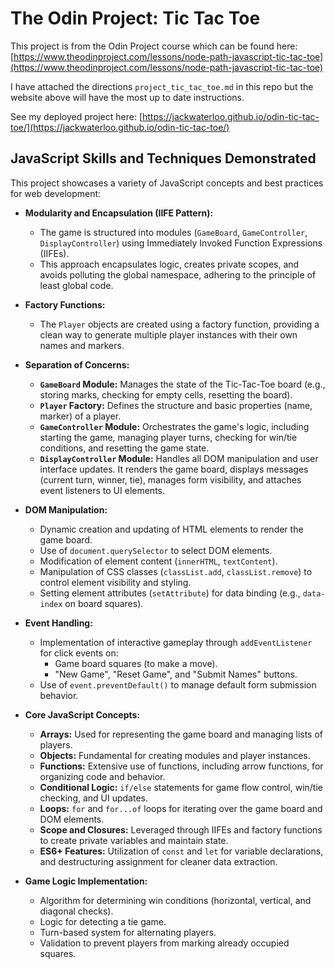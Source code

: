 # The Odin Project: Tic Tac Toe
This project is from the Odin Project course which can be found here: [https://www.theodinproject.com/lessons/node-path-javascript-tic-tac-toe](https://www.theodinproject.com/lessons/node-path-javascript-tic-tac-toe)

I have attached the directions `project_tic_tac_toe.md` in this repo but the website above will have the most up to date instructions.

See my deployed project here: [https://jackwaterloo.github.io/odin-tic-tac-toe/](https://jackwaterloo.github.io/odin-tic-tac-toe/)

## JavaScript Skills and Techniques Demonstrated

This project showcases a variety of JavaScript concepts and best practices for web development:

*   **Modularity and Encapsulation (IIFE Pattern):**
    *   The game is structured into modules (`GameBoard`, `GameController`, `DisplayController`) using Immediately Invoked Function Expressions (IIFEs).
    *   This approach encapsulates logic, creates private scopes, and avoids polluting the global namespace, adhering to the principle of least global code.

*   **Factory Functions:**
    *   The `Player` objects are created using a factory function, providing a clean way to generate multiple player instances with their own names and markers.

*   **Separation of Concerns:**
    *   **`GameBoard` Module:** Manages the state of the Tic-Tac-Toe board (e.g., storing marks, checking for empty cells, resetting the board).
    *   **`Player` Factory:** Defines the structure and basic properties (name, marker) of a player.
    *   **`GameController` Module:** Orchestrates the game's logic, including starting the game, managing player turns, checking for win/tie conditions, and resetting the game state.
    *   **`DisplayController` Module:** Handles all DOM manipulation and user interface updates. It renders the game board, displays messages (current turn, winner, tie), manages form visibility, and attaches event listeners to UI elements.

*   **DOM Manipulation:**
    *   Dynamic creation and updating of HTML elements to render the game board.
    *   Use of `document.querySelector` to select DOM elements.
    *   Modification of element content (`innerHTML`, `textContent`).
    *   Manipulation of CSS classes (`classList.add`, `classList.remove`) to control element visibility and styling.
    *   Setting element attributes (`setAttribute`) for data binding (e.g., `data-index` on board squares).

*   **Event Handling:**
    *   Implementation of interactive gameplay through `addEventListener` for click events on:
        *   Game board squares (to make a move).
        *   "New Game", "Reset Game", and "Submit Names" buttons.
    *   Use of `event.preventDefault()` to manage default form submission behavior.

*   **Core JavaScript Concepts:**
    *   **Arrays:** Used for representing the game board and managing lists of players.
    *   **Objects:** Fundamental for creating modules and player instances.
    *   **Functions:** Extensive use of functions, including arrow functions, for organizing code and behavior.
    *   **Conditional Logic:** `if/else` statements for game flow control, win/tie checking, and UI updates.
    *   **Loops:** `for` and `for...of` loops for iterating over the game board and DOM elements.
    *   **Scope and Closures:** Leveraged through IIFEs and factory functions to create private variables and maintain state.
    *   **ES6+ Features:** Utilization of `const` and `let` for variable declarations, and destructuring assignment for cleaner data extraction.

*   **Game Logic Implementation:**
    *   Algorithm for determining win conditions (horizontal, vertical, and diagonal checks).
    *   Logic for detecting a tie game.
    *   Turn-based system for alternating players.
    *   Validation to prevent players from marking already occupied squares.